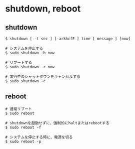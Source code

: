 # shutdown, reboot

## shutdown

```
$ shutdown [ -t sec ] [-arkhcfF ] time [ message ] [now]

# システムを停止する
$ sudo shutdown -h now

# リブートする
$ sudo shutdown -r now

# 実行中のシャットダウンをキャンセルする
$ sudo shutdown -c
```

## reboot

```
# 通常リブート
$ sudo reboot

# shutdownを起動せずに、強制的にhaltまたはrebootする
$ sudo reboot -f

# システムを停止する時に、電源を切る
$ sudo reboot -p
```
